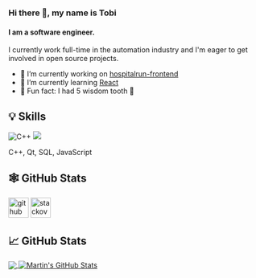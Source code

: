### Hi there 👋, my name is Tobi
#### I am a software engineer.
I currently work full-time in the automation industry and I'm eager to get involved in open source projects.

- 🔭 I’m currently working on [hospitalrun-frontend](https://github.com/HospitalRun/hospitalrun-frontend) 
- 🌱 I’m currently learning [React](https://github.com/facebook/react) 
- 🤡 Fun fact: I had 5 wisdom tooth 🦷 

## 💡 Skills

<!--- C++ icon --->
![C++](./devicon/icons/cplusplus/cplusplus-original.svg)
<img src="./devicon/icons/cplusplus/cplusplus-original.svg">

C++, Qt, SQL, JavaScript

## 🕸️ GitHub Stats

[<img src='https://cdn.jsdelivr.net/npm/simple-icons@3.0.1/icons/github.svg' alt='github' height='40'>](https://github.com/tobireuen)  [<img src='https://cdn.jsdelivr.net/npm/simple-icons@3.0.1/icons/stackoverflow.svg' alt='stackoverflow' height='40'>](https://stackoverflow.com/users/mrbolton)  

## 📈 GitHub Stats

<a href="https://github.com/tobireuen/tobireuen">
  <img align="center" src="https://github-readme-stats.vercel.app/api/top-langs/?username=tobireuen&hide=java,html&title_color=ffffff&text_color=c9cacc&icon_color=2bbc8a&bg_color=1d1f21" />
</a>
<a href="https://github.com/tobireuen/tobireuen">
  <img align="center" src="https://github-readme-stats.vercel.app/api?username=tobireuen&show_icons=true&line_height=27&count_private=true&title_color=ffffff&text_color=c9cacc&icon_color=2bbc8a&bg_color=1d1f21" alt="Martin's GitHub Stats" />
</a>
